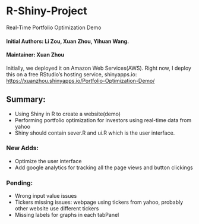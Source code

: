 # R-Shiny-Project
Real-Time Portfolio Optimization Demo
#### Initial Authors: Li Zou, Xuan Zhou, Yihuan Wang.

#### Maintainer: Xuan Zhou

Initially, we deployed it on Amazon Web Services(AWS). Right now, I deploy this on a free RStudio’s hosting service, shinyapps.io:
https://xuanzhou.shinyapps.io/Portfolio-Optimization-Demo/

## Summary:
* Using Shiny in R to create a website(demo)
* Performing portfolio optimization for investors using real-time data from yahoo
* Shiny should contain sever.R and ui.R which is the user interface.

### New Adds:
* Optimize the user interface
* Add google analytics for tracking all the page views and button clickings


### Pending:
* Wrong input value issues
* Tickers missing issues: webpage using tickers from yahoo, probably other website use different tickers
* Missing labels for graphs in each tabPanel

